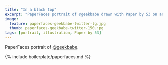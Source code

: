 ```yaml
---
title: "In a black top"
excerpt: "PaperFaces portrait of @geekbabe drawn with Paper by 53 on an iPad."
image: 
  feature: paperfaces-geekbabe-twitter-lg.jpg
  thumb: paperfaces-geekbabe-twitter-150.jpg
tags: [portrait, illustration, Paper by 53]
---
```


PaperFaces portrait of [@geekbabe](http://twitter.com/geekbabe).

{% include boilerplate/paperfaces.md %}